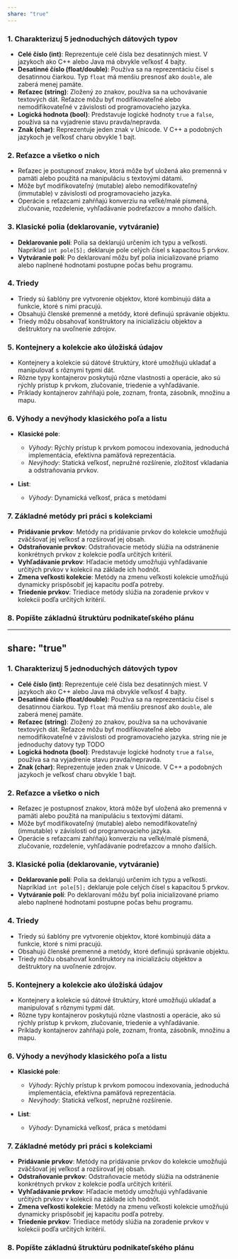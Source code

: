 ```yaml
---
share: "true"
---
```


### 1. Charakterizuj 5 jednoduchých dátových typov

- **Celé číslo (int)**: Reprezentuje celé čísla bez desatinných miest. V jazykoch ako C++ alebo Java má obvykle veľkosť 4 bajty.
- **Desatinné číslo (float/double)**: Používa sa na reprezentáciu čísel s desatinnou čiarkou. Typ `float` má menšiu presnosť ako `double`, ale zaberá menej pamäte.
- **Reťazec (string)**: Zložený zo znakov, používa sa na uchovávanie textových dát. Reťazce môžu byť modifikovateľné alebo nemodifikovateľné v závislosti od programovacieho jazyka.
- **Logická hodnota (bool)**: Predstavuje logické hodnoty `true` a `false`, používa sa na vyjadrenie stavu pravda/nepravda.
- **Znak (char)**: Reprezentuje jeden znak v Unicode. V C++ a podobných jazykoch je veľkosť charu obvykle 1 bajt.

### 2. Reťazce a všetko o nich

- Reťazec je postupnosť znakov, ktorá môže byť uložená ako premenná v pamäti alebo použitá na manipuláciu s textovými dátami.
- Môže byť modifikovateľný (mutable) alebo nemodifikovateľný (immutable) v závislosti od programovacieho jazyka.
- Operácie s reťazcami zahŕňajú konverziu na veľké/malé písmená, zlučovanie, rozdelenie, vyhľadávanie podreťazcov a mnoho ďalších.

### 3. Klasické polia (deklarovanie, vytváranie)

- **Deklarovanie polí**: Polia sa deklarujú určením ich typu a veľkosti. Napríklad `int pole[5];` deklaruje pole celých čísel s kapacitou 5 prvkov.
- **Vytváranie polí**: Po deklarovaní môžu byť polia inicializované priamo alebo naplnené hodnotami postupne počas behu programu.

### 4. Triedy

- Triedy sú šablóny pre vytvorenie objektov, ktoré kombinujú dáta a funkcie, ktoré s nimi pracujú.
- Obsahujú členské premenné a metódy, ktoré definujú správanie objektu.
- Triedy môžu obsahovať konštruktory na inicializáciu objektov a deštruktory na uvoľnenie zdrojov.

### 5. Kontejnery a kolekcie ako úložiská údajov

- Kontejnery a kolekcie sú dátové štruktúry, ktoré umožňujú ukladať a manipulovať s rôznymi typmi dát.
- Rôzne typy kontajnerov poskytujú rôzne vlastnosti a operácie, ako sú rýchly prístup k prvkom, zlučovanie, triedenie a vyhľadávanie.
- Príklady kontajnerov zahŕňajú pole, zoznam, fronta, zásobník, množinu a mapu.

### 6. Výhody a nevýhody klasického poľa a listu

- **Klasické pole**:
  - *Výhody*: Rýchly prístup k prvkom pomocou indexovania, jednoduchá implementácia, efektívna pamäťová reprezentácia.
  - *Nevýhody*: Statická veľkosť, nepružné rozšírenie, zložitosť vkladania a odstraňovania prvkov.

- **List**:
  - *Výhody*: Dynamická veľkosť, práca s metódami
### 7. Základné metódy pri práci s kolekciami

- **Pridávanie prvkov**: Metódy na pridávanie prvkov do kolekcie umožňujú zväčšovať jej veľkosť a rozširovať jej obsah.
- **Odstraňovanie prvkov**: Odstraňovacie metódy slúžia na odstránenie konkrétnych prvkov z kolekcie podľa určitých kritérií.
- **Vyhľadávanie prvkov**: Hľadacie metódy umožňujú vyhľadávanie určitých prvkov v kolekcii na základe ich hodnôt.
- **Zmena veľkosti kolekcie**: Metódy na zmenu veľkosti kolekcie umožňujú dynamicky prispôsobiť jej kapacitu podľa potreby.
- **Triedenie prvkov**: Triediace metódy slúžia na zoradenie prvkov v kolekcii podľa určitých kritérií.

### 8. Popíšte základnú štruktúru podnikateľského plánu


---
share: "true"
---

### 1. Charakterizuj 5 jednoduchých dátových typov

- **Celé číslo (int)**: Reprezentuje celé čísla bez desatinných miest. V jazykoch ako C++ alebo Java má obvykle veľkosť 4 bajty.
- **Desatinné číslo (float/double)**: Používa sa na reprezentáciu čísel s desatinnou čiarkou. Typ `float` má menšiu presnosť ako `double`, ale zaberá menej pamäte.
- **Reťazec (string)**: Zložený zo znakov, používa sa na uchovávanie textových dát. Reťazce môžu byť modifikovateľné alebo nemodifikovateľné v závislosti od programovacieho jazyka. string nie je jednoduchy datovy typ TODO
- **Logická hodnota (bool)**: Predstavuje logické hodnoty `true` a `false`, používa sa na vyjadrenie stavu pravda/nepravda.
- **Znak (char)**: Reprezentuje jeden znak v Unicode. V C++ a podobných jazykoch je veľkosť charu obvykle 1 bajt.

### 2. Reťazce a všetko o nich

- Reťazec je postupnosť znakov, ktorá môže byť uložená ako premenná v pamäti alebo použitá na manipuláciu s textovými dátami.
- Môže byť modifikovateľný (mutable) alebo nemodifikovateľný (immutable) v závislosti od programovacieho jazyka.
- Operácie s reťazcami zahŕňajú konverziu na veľké/malé písmená, zlučovanie, rozdelenie, vyhľadávanie podreťazcov a mnoho ďalších.

### 3. Klasické polia (deklarovanie, vytváranie)

- **Deklarovanie polí**: Polia sa deklarujú určením ich typu a veľkosti. Napríklad `int pole[5];` deklaruje pole celých čísel s kapacitou 5 prvkov.
- **Vytváranie polí**: Po deklarovaní môžu byť polia inicializované priamo alebo naplnené hodnotami postupne počas behu programu.

### 4. Triedy

- Triedy sú šablóny pre vytvorenie objektov, ktoré kombinujú dáta a funkcie, ktoré s nimi pracujú.
- Obsahujú členské premenné a metódy, ktoré definujú správanie objektu.
- Triedy môžu obsahovať konštruktory na inicializáciu objektov a deštruktory na uvoľnenie zdrojov.

### 5. Kontejnery a kolekcie ako úložiská údajov

- Kontejnery a kolekcie sú dátové štruktúry, ktoré umožňujú ukladať a manipulovať s rôznymi typmi dát.
- Rôzne typy kontajnerov poskytujú rôzne vlastnosti a operácie, ako sú rýchly prístup k prvkom, zlučovanie, triedenie a vyhľadávanie.
- Príklady kontajnerov zahŕňajú pole, zoznam, fronta, zásobník, množinu a mapu.

### 6. Výhody a nevýhody klasického poľa a listu

- **Klasické pole**:
  - *Výhody*: Rýchly prístup k prvkom pomocou indexovania, jednoduchá implementácia, efektívna pamäťová reprezentácia.
  - *Nevýhody*: Statická veľkosť, nepružné rozšírenie.

- **List**:
  - *Výhody*: Dynamická veľkosť, práca s metódami
### 7. Základné metódy pri práci s kolekciami

- **Pridávanie prvkov**: Metódy na pridávanie prvkov do kolekcie umožňujú zväčšovať jej veľkosť a rozširovať jej obsah.
- **Odstraňovanie prvkov**: Odstraňovacie metódy slúžia na odstránenie konkrétnych prvkov z kolekcie podľa určitých kritérií.
- **Vyhľadávanie prvkov**: Hľadacie metódy umožňujú vyhľadávanie určitých prvkov v kolekcii na základe ich hodnôt.
- **Zmena veľkosti kolekcie**: Metódy na zmenu veľkosti kolekcie umožňujú dynamicky prispôsobiť jej kapacitu podľa potreby.
- **Triedenie prvkov**: Triediace metódy slúžia na zoradenie prvkov v kolekcii podľa určitých kritérií.

### 8. Popíšte základnú štruktúru podnikateľského plánu

